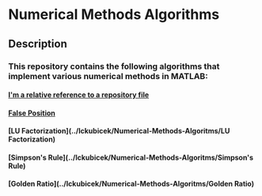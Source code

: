 # Numerical Methods Algorithms

## Description
### This repository contains the following algorithms that implement various numerical methods in MATLAB:
#### [I'm a relative reference to a repository file](../blob/master/LICENSE)
#### [False Position](../blob/master/LISCENSE)
#### [LU Factorization](../lckubicek/Numerical-Methods-Algoritms/LU Factorization)
#### [Simpson's Rule](../lckubicek/Numerical-Methods-Algoritms/Simpson's Rule)
#### [Golden Ratio](../lckubicek/Numerical-Methods-Algoritms/Golden Ratio)
